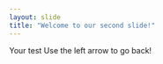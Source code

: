 ```yaml
---
layout: slide
title: "Welcome to our second slide!"
---
```



Your test
Use the left arrow to go back!
